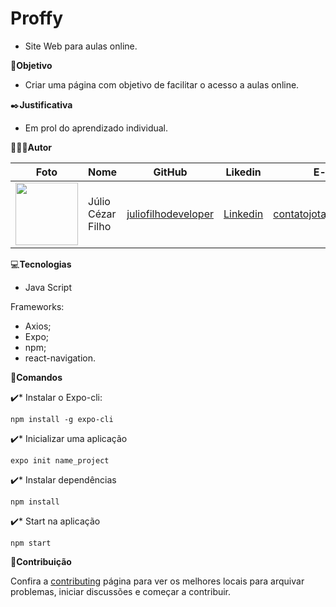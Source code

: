 # Proffy
- Site Web para aulas online.

🎯**Objetivo**

- Criar uma página com objetivo de facilitar o acesso a aulas online. 

✒️**Justificativa**

- Em prol do aprendizado individual.

👨🏼‍💻**Autor**

Foto | Nome | GitHub | Likedin | E-mail
---- | ---- | ------ | ------- | ------
<a target="_blank" rel="noopener noreferrer" href="https://avatars1.githubusercontent.com/u/54117888?s=460&amp;u=aa7d6143c4e1fdab1ffa6e5fd5ebfe64572f2eae&amp;v=4"><img src="https://avatars1.githubusercontent.com/u/57624036?s=400&u=9e139b0f216143ac1c83092093efa86a051db098&v=4" width="100px" style="max-width:100%;"></a> | Júlio Cézar Filho | [juliofilhodeveloper](https://github.com/juliofilhodeveloper) | [Linkedin](https://www.linkedin.com/in/j%C3%BAlio-c%C3%A9zar-filho-66294719a/) | contatojotaj@gmail.com

💻**Tecnologias**

- Java Script

Frameworks:

- Axios;
- Expo;
- npm;
- react-navigation.

👷**Comandos**

✔️* Instalar o Expo-cli:

`npm install -g expo-cli`

✔️* Inicializar uma aplicação

`expo init name_project`

✔️* Instalar dependências

`npm install`

✔️* Start na aplicação

`npm start`

🤝**Contribuição**

Confira a [contributing](https://github.com/jotajdev/devflix/blob/master/CONTRIBUTING.md) página para ver os melhores locais para arquivar problemas, iniciar discussões e começar a contribuir.